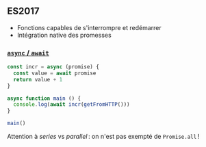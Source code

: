 ## ES2017

* Fonctions capables de s'interrompre et redémarrer
* Intégration native des promesses

### [`async` / `await`](https://tc39.github.io/ecmascript-asyncawait)

```js
const incr = async (promise) {
  const value = await promise
  return value + 1
}

async function main () {
  console.log(await incr(getFromHTTP()))
}

main()
```

Attention à *series* vs *parallel* : on n'est pas exempté de `Promise.all` !
